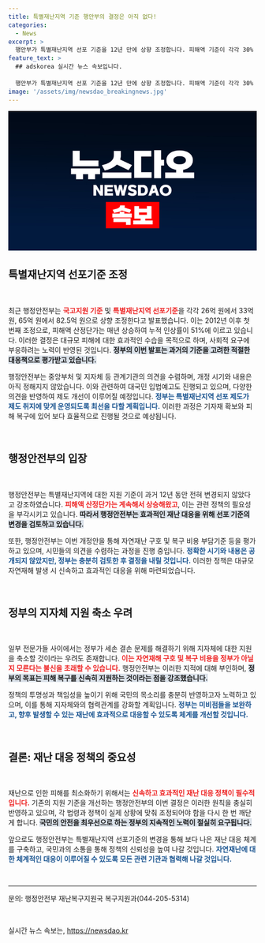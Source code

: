 ```yaml
---
title: 특별재난지역 기준 행안부의 결정은 아직 없다!
categories:
  - News
excerpt: >
  행안부가 특별재난지역 선포 기준을 12년 만에 상향 조정합니다. 피해액 기준이 각각 30% 증가하며, 대규모 재난에 대한 효율적 수습을 위한 제도 개편이 기대됩니다. 자세한 내용은 클릭해 확인하세요!
feature_text: >
  ## adskorea 실시간 뉴스 속보입니다.

  행안부가 특별재난지역 선포 기준을 12년 만에 상향 조정합니다. 피해액 기준이 각각 30% 증가하며, 대규모 재난에 대한 효율적 수습을 위한 제도 개편이 기대됩니다. 자세한 내용은 클릭해 확인하세요!
image: '/assets/img/newsdao_breakingnews.jpg'
---
```


<p><img src="/assets/img/newsdao_breakingnews.jpg" alt="adskorea 속보" /></p>

<h2 data-ke-size="size26">특별재난지역 선포기준 조정</h2>

<p data-ke-size="size16">&nbsp;</p>

<p>최근 행정안전부는 <b><span style="color: #ee2323;">국고지원 기준</span></b> 및 <b><span style="color: #ee2323;">특별재난지역 선포기준</span></b>을 각각 26억 원에서 33억 원, 65억 원에서 82.5억 원으로 상향 조정한다고 발표했습니다. 이는 2012년 이후 첫 번째 조정으로, 피해액 산정단가는 매년 상승하여 누적 인상률이 51%에 이르고 있습니다. 이러한 결정은 대규모 피해에 대한 효과적인 수습을 목적으로 하며, 사회적 요구에 부응하려는 노력이 반영된 것입니다. <b><span style="background-color: #21538527;">정부의 이번 발표는 과거의 기준을 고려한 적절한 대응책으로 평가받고 있습니다.</span></b></p>

<p>행정안전부는 중앙부처 및 지자체 등 관계기관의 의견을 수렴하며, 개정 시기와 내용은 아직 정해지지 않았습니다. 이와 관련하여 대국민 입법예고도 진행되고 있으며, 다양한 의견을 반영하여 제도 개선이 이루어질 예정입니다. <b><span style="color: #1a5490;">정부는 특별재난지역 선포 제도가 제도 취지에 맞게 운영되도록 최선을 다할 계획입니다.</span></b> 이러한 과정은 기자재 확보와 피해 복구에 있어 보다 효율적으로 진행될 것으로 예상됩니다.</p>

<p><br></p>

<h2 data-ke-size="size26">행정안전부의 입장</h2>

<p data-ke-size="size16">&nbsp;</p>

<p>행정안전부는 특별재난지역에 대한 지원 기준이 과거 12년 동안 전혀 변경되지 않았다고 강조하였습니다. <b><span style="color: #ee2323;">피해액 산정단가는 계속해서 상승해왔고</span></b>, 이는 관련 정책의 필요성을 부각시키고 있습니다. <b><span style="background-color: #21538527;">따라서 행정안전부는 효과적인 재난 대응을 위해 선포 기준의 변경을 검토하고 있습니다.</span></b></p>

<p>또한, 행정안전부는 이번 개정안을 통해 자연재난 구호 및 복구 비용 부담기준 등을 평가하고 있으며, 시민들의 의견을 수렴하는 과정을 진행 중입니다. <b><span style="color: #1a5490;">정확한 시기와 내용은 공개되지 않았지만, 정부는 충분히 검토한 후 결정을 내릴 것입니다.</span></b> 이러한 정책은 대규모 자연재해 발생 시 신속하고 효과적인 대응을 위해 마련되었습니다.</p>

<p><br></p>

<h2 data-ke-size="size26">정부의 지자체 지원 축소 우려</h2>

<p data-ke-size="size16">&nbsp;</p>

<p>일부 전문가들 사이에서는 정부가 세손 결손 문제를 해결하기 위해 지자체에 대한 지원을 축소할 것이라는 우려도 존재합니다. <b><span style="color: #ee2323;">이는 자연재해 구호 및 복구 비용을 정부가 아닐지 모른다는 불신을 초래할 수 있습니다.</span></b> 행정안전부는 이러한 지적에 대해 부인하며, <b><span style="background-color: #21538527;">정부의 목표는 피해 복구를 신속히 지원하는 것이라는 점을 강조했습니다.</span></b> </p>

<p>정책의 투명성과 책임성을 높이기 위해 국민의 목소리를 충분히 반영하고자 노력하고 있으며, 이를 통해 지자체와의 협력관계를 강화할 계획입니다. <b><span style="color: #1a5490;">정부는 미비점들을 보완하고, 향후 발생할 수 있는 재난에 효과적으로 대응할 수 있도록 체계를 개선할 것입니다.</span></b></p>

<p><br></p>

<h2 data-ke-size="size26">결론: 재난 대응 정책의 중요성</h2>

<p data-ke-size="size16">&nbsp;</p>

<p>재난으로 인한 피해를 최소화하기 위해서는 <b><span style="color: #ee2323;">신속하고 효과적인 재난 대응 정책이 필수적입니다.</span></b> 기존의 지원 기준을 개선하는 행정안전부의 이번 결정은 이러한 원칙을 충실히 반영하고 있으며, 각 법령과 정책이 실제 상황에 맞춰 조정되어야 함을 다시 한 번 깨닫게 합니다. <b><span style="background-color: #21538527;">국민의 안전을 최우선으로 하는 정부의 지속적인 노력이 절실히 요구됩니다.</span></b></p>

<p>앞으로도 행정안전부는 특별재난지역 선포기준의 변경을 통해 보다 나은 재난 대응 체계를 구축하고, 국민과의 소통을 통해 정책의 신뢰성을 높여 나갈 것입니다. <b><span style="color: #1a5490;">자연재난에 대한 체계적인 대응이 이루어질 수 있도록 모든 관련 기관과 협력해 나갈 것입니다.</span></b></p>

<p><br></p>

<hr>

<p>문의: 행정안전부 재난복구지원국 복구지원과(044-205-5314)</p>

<p data-ke-size="size16">&nbsp;</p>
실시간 뉴스 속보는, <a href="https://newsdao.kr" rel="dofollow">https://newsdao.kr</a>


